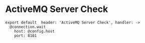 
# ActiveMQ Server Check

    export default  header: 'ActiveMQ Server Check', handler: ->
      @connection.wait
        host: @config.host
        port: 8161
